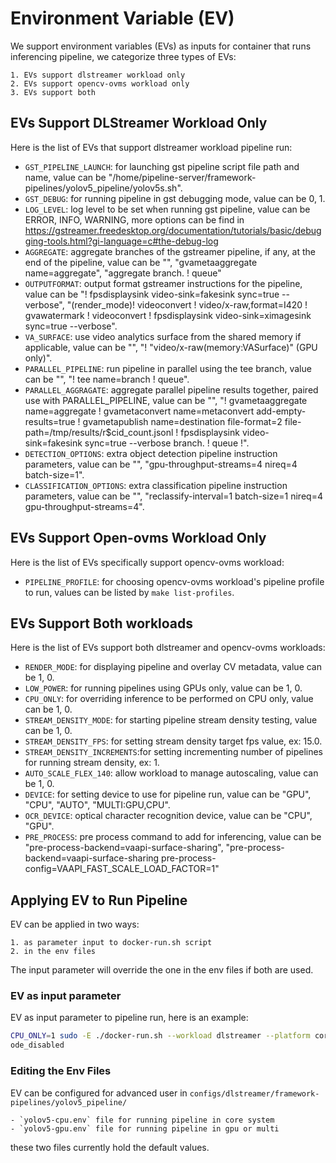 # Environment Variable (EV)
We support environment variables (EVs) as inputs for container that runs inferencing pipeline, we categorize three types of EVs:

    1. EVs support dlstreamer workload only
    2. EVs support opencv-ovms workload only
    3. EVs support both

## EVs Support DLStreamer Workload Only
Here is the list of EVs that support dlstreamer workload pipeline run:

- `GST_PIPELINE_LAUNCH`: for launching gst pipeline script file path and name, value can be "/home/pipeline-server/framework-pipelines/yolov5_pipeline/yolov5s.sh".
- `GST_DEBUG`: for running pipeline in gst debugging mode, value can be 0, 1.
- `LOG_LEVEL`: log level to be set when running gst pipeline, value can be ERROR, INFO, WARNING, more options can be find in https://gstreamer.freedesktop.org/documentation/tutorials/basic/debugging-tools.html?gi-language=c#the-debug-log
- `AGGREGATE`: aggregate branches of the gstreamer pipeline, if any, at the end of the pipeline, value can be "", "gvametaaggregate name=aggregate", "aggregate branch. ! queue"
- `OUTPUTFORMAT`: output format gstreamer instructions for the pipeline, value can be "! fpsdisplaysink video-sink=fakesink sync=true --verbose", "(render_mode)! videoconvert ! video/x-raw,format=I420 ! gvawatermark ! videoconvert ! fpsdisplaysink video-sink=ximagesink sync=true --verbose".
- `VA_SURFACE`: use video analytics surface from the shared memory if applicable, value can be "", "! "video/x-raw(memory:VASurface)" (GPU only)".
- `PARALLEL_PIPELINE`: run pipeline in parallel using the tee branch, value can be "", "! tee name=branch ! queue".
- `PARALLEL_AGGRAGATE`: aggregate parallel pipeline results together, paired use with PARALLEL_PIPELINE, value can be "", "! gvametaaggregate name=aggregate ! gvametaconvert name=metaconvert add-empty-results=true ! gvametapublish name=destination file-format=2 file-path=/tmp/results/r$cid_count.jsonl ! fpsdisplaysink video-sink=fakesink sync=true --verbose branch. ! queue !".
- `DETECTION_OPTIONS`: extra object detection pipeline instruction parameters, value can be "", "gpu-throughput-streams=4 nireq=4 batch-size=1".
- `CLASSIFICATION_OPTIONS`: extra classification pipeline instruction parameters, value can be "", "reclassify-interval=1 batch-size=1 nireq=4 gpu-throughput-streams=4".

## EVs Support Open-ovms Workload Only
Here is the list of EVs specifically support opencv-ovms workload:

- `PIPELINE_PROFILE`: for choosing opencv-ovms workload's pipeline profile to run, values can be listed by `make list-profiles`.

## EVs Support Both workloads
Here is the list of EVs support both dlstreamer and opencv-ovms workloads:

- `RENDER_MODE`: for displaying pipeline and overlay CV metadata, value can be 1, 0.
- `LOW_POWER`: for running pipelines using GPUs only, value can be 1, 0.
- `CPU_ONLY`: for overriding inference to be performed on CPU only, value can be 1, 0.
- `STREAM_DENSITY_MODE`: for starting pipeline stream density testing, value can be 1, 0.
- `STREAM_DENSITY_FPS`: for setting stream density target fps value, ex: 15.0.
- `STREAM_DENSITY_INCREMENTS`:for setting incrementing number of pipelines for running stream density, ex: 1.
- `AUTO_SCALE_FLEX_140`: allow workload to manage autoscaling, value can be 1, 0.
- `DEVICE`: for setting device to use for pipeline run, value can be "GPU", "CPU", "AUTO", "MULTI:GPU,CPU".
- `OCR_DEVICE`: optical character recognition device, value can be "CPU", "GPU".
- `PRE_PROCESS`: pre process command to add for inferencing, value can be "pre-process-backend=vaapi-surface-sharing", "pre-process-backend=vaapi-surface-sharing pre-process-config=VAAPI_FAST_SCALE_LOAD_FACTOR=1"

## Applying EV to Run Pipeline
EV can be applied in two ways:

    1. as parameter input to docker-run.sh script
    2. in the env files

The input parameter will override the one in the env files if both are used.

### EV as input parameter
EV as input parameter to pipeline run, here is an example:

```bash
CPU_ONLY=1 sudo -E ./docker-run.sh --workload dlstreamer --platform core --inputsrc rtsp://127.0.0.1:8554/camera_0 --ocr_disabled --barc
ode_disabled
```

### Editing the Env Files
EV can be configured for advanced user in `configs/dlstreamer/framework-pipelines/yolov5_pipeline/`

    - `yolov5-cpu.env` file for running pipeline in core system
    - `yolov5-gpu.env` file for running pipeline in gpu or multi

these two files currently hold the default values.